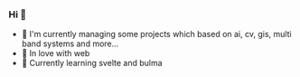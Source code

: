### Hi 👋

- 💬 I'm currently managing some projects which based on ai, cv, gis, multi band systems and more... 
- 🥰 In love with web 
- 🌱 Currently learning svelte and bulma

<!--
**guncebektas/guncebektas** is a ✨ _special_ ✨ repository because its `README.md` (this file) appears on your GitHub profile.

Here are some ideas to get you started:

- 🔭 I’m currently working on ...
- 🌱 I’m currently learning ...
- 👯 I’m looking to collaborate on ...
- 🤔 I’m looking for help with ...
- 💬 Ask me about ...
- 📫 How to reach me: ...
- 😄 Pronouns: ...
- ⚡ Fun fact: ...
-->
